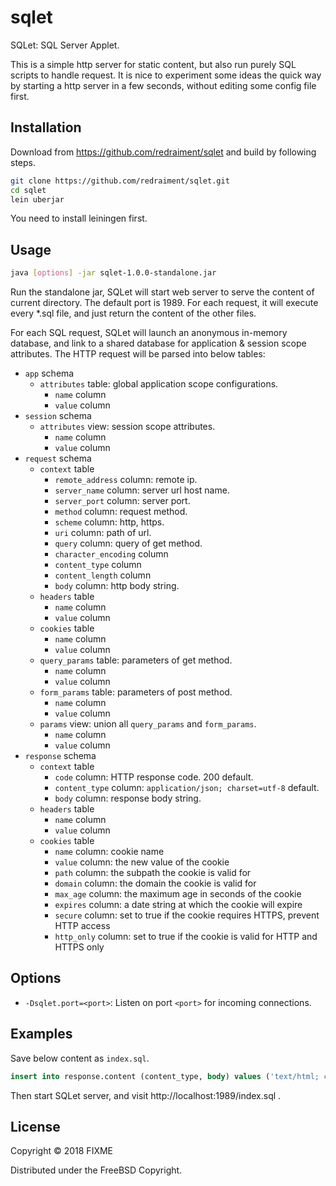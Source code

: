 # sqlet

SQLet: SQL Server Applet.

This is a simple http server for static content, but also run purely SQL scripts
to handle request. It is nice to experiment some ideas the quick way by starting
a http server in a few seconds, without editing some config file first.

## Installation

Download from https://github.com/redraiment/sqlet and build by following steps.

```sh
git clone https://github.com/redraiment/sqlet.git
cd sqlet
lein uberjar
```

You need to install leiningen first.

## Usage

```sh
java [options] -jar sqlet-1.0.0-standalone.jar
```

Run the standalone jar, SQLet will start web server to serve the content of
current directory. The default port is 1989. For each request, it will execute
every *.sql file, and just return the content of the other files.

For each SQL request, SQLet will launch an anonymous in-memory database, and
link to a shared database for application & session scope attributes. The HTTP
request will be parsed into below tables:

* `app` schema
    * `attributes` table: global application scope configurations.
        * `name` column
        * `value` column
* `session` schema
    * `attributes` view: session scope attributes.
        * `name` column
        * `value` column
* `request` schema
    * `context` table
        * `remote_address` column: remote ip.
        * `server_name` column: server url host name.
        * `server_port` column: server port.
        * `method` column: request method.
        * `scheme` column: http, https.
        * `uri` column: path of url.
        * `query` column: query of get method.
        * `character_encoding` column
        * `content_type` column
        * `content_length` column
        * `body` column: http body string.
    * `headers` table
        * `name` column
        * `value` column
    * `cookies` table
        * `name` column
        * `value` column
    * `query_params` table: parameters of get method.
        * `name` column
        * `value` column
    * `form_params` table: parameters of post method.
        * `name` column
        * `value` column
    * `params` view: union all `query_params` and `form_params`.
        * `name` column
        * `value` column
* `response` schema
    * `context` table
        * `code` column: HTTP response code. 200 default.
        * `content_type` column: `application/json; charset=utf-8` default.
        * `body` column: response body string.
    * `headers` table
        * `name` column
        * `value` column
    * `cookies` table
        * `name` column: cookie name
        * `value` column: the new value of the cookie
        * `path` column: the subpath the cookie is valid for
        * `domain` column: the domain the cookie is valid for
        * `max_age` column: the maximum age in seconds of the cookie
        * `expires` column: a date string at which the cookie will expire
        * `secure` column: set to true if the cookie requires HTTPS, prevent HTTP access
        * `http_only` column: set to true if the cookie is valid for HTTP and HTTPS only

## Options

* `-Dsqlet.port=<port>`: Listen on port `<port>` for incoming connections.

## Examples

Save below content as `index.sql`.

```sql
insert into response.content (content_type, body) values ('text/html; charset=utf-8', '<h1>Hello world</h1>');
```

Then start SQLet server, and visit http://localhost:1989/index.sql .

## License

Copyright © 2018 FIXME

Distributed under the FreeBSD Copyright.
